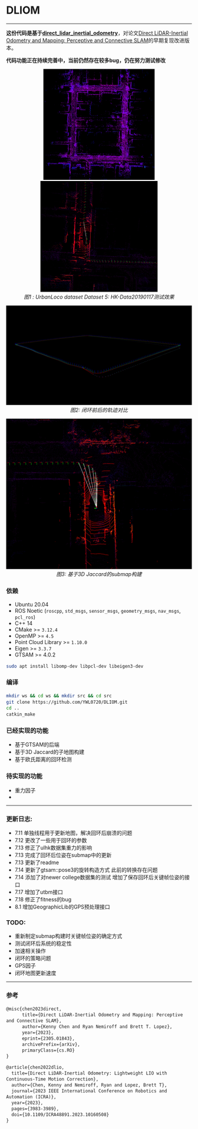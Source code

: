 # DLIOM

---

**这份代码是基于[direct_lidar_inertial_odometry](https://github.com/vectr-ucla/direct_lidar_inertial_odometry)**，对论文[Direct LiDAR-Inertial Odometry and Mapping: Perceptive and Connective SLAM](https://arxiv.org/abs/2305.01843)的早期复现改进版本。

**代码功能正在持续完善中，当前仍然存在较多bug，仍在努力测试修改**

<p align="center">
  <img src="doc/img/fig1.png" height="300"/>
  <img src="doc/img/fig2.png" height="300"/>
  <br>
  <em>图1 : UrbanLoco dataset Dataset 5: HK-Data20190117测试效果</em>
</p>

<p align="center">
  <img src="doc/img/fig3.png" width="600"/>
  <br>
  <em>图2: 闭环前后的轨迹对比</em>
</p>

<p align="center">
  <img src="doc/img/fig4.png" width="600"/>
  <br>
  <em>图3: 基于3D Jaccard的submap构建</em>
</p>

### 依赖

- Ubuntu 20.04
- ROS Noetic (`roscpp`, `std_msgs`, `sensor_msgs`, `geometry_msgs`, `nav_msgs`, `pcl_ros`)
- C++ 14
- CMake >= `3.12.4`
- OpenMP >= `4.5`
- Point Cloud Library >= `1.10.0`
- Eigen >= `3.3.7`
- GTSAM >= 4.0.2


```sh
sudo apt install libomp-dev libpcl-dev libeigen3-dev
```

### 编译

```sh
mkdir ws && cd ws && mkdir src && cd src
git clone https://github.com/YWL0720/DLIOM.git
cd ..
catkin_make
```

### 已经实现的功能

- 基于GTSAM的后端
- 基于3D Jaccard的子地图构建
- 基于欧氏距离的回环检测


### 待实现的功能

- 重力因子
- 


---


### 更新日志:

- 7.11 单独线程用于更新地图，解决回环后崩溃的问题
- 7.12 更改了一些用于回环的参数
- 7.13 修正了ulhk数据集重力的影响
- 7.13 完成了回环后位姿在submap中的更新
- 7.13 更新了readme
- 7.14 更新了gtsam::pose3的旋转构造方式 此前的转换存在问题
- 7.14 添加了对newer college数据集的测试 增加了保存回环后关键帧位姿的接口
- 7.17 增加了utbm接口
- 7.18 修正了fitness的bug
- 8.1 增加GeographicLib的GPS预处理接口

### TODO:
- 重新制定submap构建时关键帧位姿的确定方式
- 测试闭环后系统的稳定性
- 加速相关操作
- 闭环的策略问题
- GPS因子
- 闭环地图更新速度

---

### 参考

```
@misc{chen2023direct,
      title={Direct LiDAR-Inertial Odometry and Mapping: Perceptive and Connective SLAM}, 
      author={Kenny Chen and Ryan Nemiroff and Brett T. Lopez},
      year={2023},
      eprint={2305.01843},
      archivePrefix={arXiv},
      primaryClass={cs.RO}
}
```

```
@article{chen2022dlio,
  title={Direct LiDAR-Inertial Odometry: Lightweight LIO with Continuous-Time Motion Correction},
  author={Chen, Kenny and Nemiroff, Ryan and Lopez, Brett T},
  journal={2023 IEEE International Conference on Robotics and Automation (ICRA)},
  year={2023},
  pages={3983-3989},
  doi={10.1109/ICRA48891.2023.10160508}
}
```




